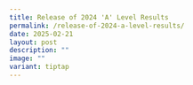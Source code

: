 ```yaml
---
title: Release of 2024 'A' Level Results
permalink: /release-of-2024-a-level-results/
date: 2025-02-21
layout: post
description: ""
image: ""
variant: tiptap
---
```

